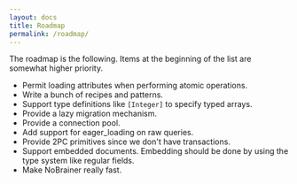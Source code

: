 ```yaml
---
layout: docs
title: Roadmap
permalink: /roadmap/
---
```


The roadmap is the following. Items at the beginning of the list are somewhat higher priority.

* Permit loading attributes when performing atomic operations.
* Write a bunch of recipes and patterns.
* Support type definitions like `[Integer]` to specify typed arrays.
* Provide a lazy migration mechanism.
* Provide a connection pool.
* Add support for eager_loading on raw queries.
* Provide 2PC primitives since we don't have transactions.
* Support embedded documents. Embedding should be done by using the type system like regular fields.
* Make NoBrainer really fast.
